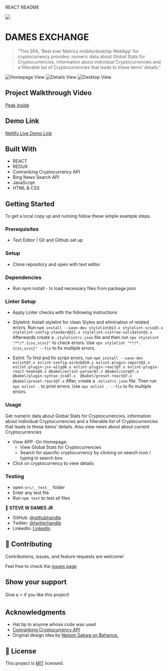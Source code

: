 REACT README

![](https://img.shields.io/badge/Microverse-blueviolet)

# DAMES EXCHANGE

> "This SPA, ‘Best ever Metrics mobile/desktop WebApp’ for cryptocurrency provides: numeric data about Global Stats for Cryptocurrencies, information about individual Cryptocurrencies and a filterable list of Cryptocurrencies that leads to these items’ details." 

![Homepage View](https://raw.githubusercontent.com/steveWDamesJr/dames-exchange/develop/src/images/D-ex-hm-mobile.png)
![Details View](https://raw.githubusercontent.com/steveWDamesJr/dames-exchange/develop/src/images/D-ex-details-mobile2.png)
![Desktop View](https://raw.githubusercontent.com/steveWDamesJr/dames-exchange/develop/src/images/D-ex-desktop.png)

## Project Walkthrough Video
[Peak inside](https://www.loom.com/share/f18b8573d7de423fbae11fa8dd7528f6)


## Demo Link
[Netlify Live Demo Link](https://6287b789736c111b1a52e806--thriving-kringle-0f428a.netlify.app/)


## Built With

- REACT
- REDUX
- Coinranking Cryptocurrency API
- Bing News Search API
- JavaScript
- HTML & CSS


## Getting Started

To get a local copy up and running follow these simple example steps.

### Prerequisites
- Text Editor | Git and Github set up

### Setup
- Clone repository and open with text editor

### Dependencies
- Run npm install - to load necessary files from package.json

### Linter Setup
- Apply Linter checks with the following instructions

* Stylelint: Install stylelint for clean Styles and elimination of related errors.
 Run:`npm install --save-dev stylelint@13.x stylelint-scss@3.x stylelint-config-standard@21.x stylelint-csstree-validator@1.x`
 Afterwards create a `.stylelintrc.json` file and then run `npx stylelint "**/*.{css,scss}"` to check errors. Use `npx stylelint "**/*.{css,scss}" --fix` to fix multiple errors.

* Eslint: To find and fix script errors, run `npm install --save-dev eslint@7.x eslint-config-airbnb@18.x eslint-plugin-import@2.x eslint-plugin-jsx-a11y@6.x eslint-plugin-react@7.x eslint-plugin-react-hooks@4.x @babel/eslint-parser@7.x @babel/core@7.x  @babel/plugin-syntax-jsx@7.x  @babel/preset-react@7.x @babel/preset-react@7.x`
After, create a `.eslintrc.json` file.
Then run `npx eslint .` to print errors. 
Use `npx eslint . --fix` to fix multiple errors.


### Usage
Get numeric data about Global Stats for Cryptocurrencies, information about individual Cryptocurrencies and a filterable list of Cryptocurrencies that leads to these items’ details. Also view news about about current Cryptocurrencies
- View APP 
-On Homepage:
  - View Global Stats for Cryptocurrencies
  - Search for specific cryptocurrency by clicking on search icon / typing in search box
- Click on cryptocurrency to view details


### Testing

- open `src/__test__` folder
- Enter any test file
- Run `npm test` to test all files



👤 **STEVE W DAMES JR**

- GitHub: [@githubhandle](https://github.com/steveWDamesJr)
- Twitter: [@twitterhandle](https://twitter.com/Stevewdamesjr)
- LinkedIn: [LinkedIn](https://www.linkedin.com/in/steve-w-dames-jr/)


## 🤝 Contributing

Contributions, issues, and feature requests are welcome!

Feel free to check the [issues page]('https://github.com/steveWDamesJr/dames-exchange/issues')

## Show your support

Give a ⭐️ if you like this project!

## Acknowledgments

- Hat tip to anyone whose code was used
- [Coinranking Cryptocurrency API]('https://rapidapi.com/Coinranking/api/coinranking1/')
- Original design idea by [Nelson Sakwa on Behance.]('https://www.behance.net/sakwadesignstudio')

## 📝 License

This project is [MIT](./MIT.md) licensed.

